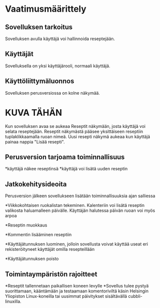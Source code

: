  # Vaatimusmäärittely

## Sovelluksen tarkoitus 

Sovelluksen avulla käyttäjä voi hallinnoida reseptejään.  

## Käyttäjät
Sovelluksella on yksi käyttäjärooli, normaali käyttäjä.

## Käyttöliittymäluonnos 

Sovelluksen perusversiossa on kolne näkymää. 


# KUVA TÄHÄN


Kun sovelluksen avaa se aukeaa Reseptit näkymään, josta käyttäjä voi selata
reseptejään. Reseptit näkymästä pääsee yksittäiseen reseptiin tuplaklikkaamalla
ruoan nimeä. Uusi resepti näkymä aukeaa kun käyttäjä painaa nappia "Lisää resepti".

## Perusversion tarjoama toiminnallisuus

*käyttäjä näkee reseptinsä
*käyttäjä voi lisätä  uuden reseptin 


## Jatkokehitysideoita 

Perusversion jälkeen sovellukseen lisätään toiminnallisuuksia ajan salliessa
 

*Viikkokohtaisen ruokalistan tekeminen. Kalenteriin voi lisätä reseptin
valikosta haluamalleen päivälle. Käyttäjän halutessa päivän ruoan voi myös arpoa

*Reseptin muokkaus 

*Kommentin lisääminen reseptiin 

*Käyttäjätunnuksen luominen, jolloin sovellusta voivat käyttää useat
eri rekisteröityneet käyttäjät omilla resepteillään

*Käyttäjätunnuksen poisto 


## Toimintaympäristön rajoitteet
*Reseptit tallennetaan paikallisen koneen levylle
*Sovellus tulee pystyä suorittamaan, kääntämään ja testaamaan komentoriviltä
käsin Helsingin Yliopiston Linux-koneilla tai uusimmat päivitykset
sisältävällä cubbli-linuxilla. 
